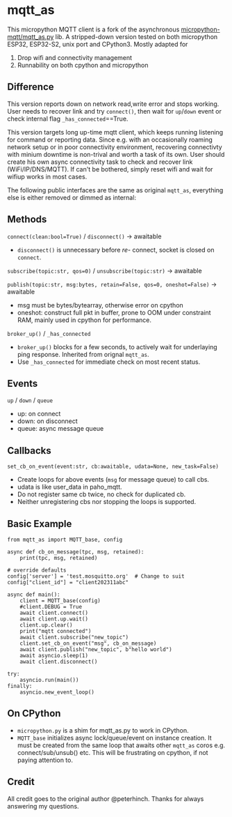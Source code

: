 # mqtt_as

This micropython MQTT client is a fork of the asynchronous [micropython-mqtt/mqtt_as.py](https://github.com/peterhinch/micropython-mqtt) lib. A stripped-down version tested on both micropython ESP32, ESP32-S2, unix port and CPython3. Mostly adapted for 

1. Drop wifi and connectivity management
2. Runnability on both cpython and micropython

## Difference

This version reports down on network read,write error and stops working. 
User needs to recover link and try `connect()`, then wait for `up`/`down` event or check internal flag `_has_connected`==True.

This version targets long up-time mqtt client, which keeps running listening for command or reporting data. Since e.g. with an occasionally roaming network setup or in poor connectivity environment, recovering connectivty with minium downtime is non-trival and worth a task of its own. User should create his own async connectivity task to check and recover link (WiFi/IP/DNS/MQTT). If can't be bothered, simply reset wifi and wait for wifiup works in most cases.

The following public interfaces are the same as original `mqtt_as`, 
everything else is either removed or dimmed as internal:

## Methods

`connect(clean:bool=True)` / `disconnect()` -> awaitable
- `disconnect()` is unnecessary before *re-* connect, socket is closed on `connect`.

`subscribe(topic:str, qos=0)` / `unsubscribe(topic:str)` -> awaitable

`publish(topic:str, msg:bytes, retain=False, qos=0, oneshot=False)` -> awaitable
- msg must be bytes/bytearray, otherwise error on cpython
- oneshot: construct full pkt in buffer, prone to OOM under constraint RAM, mainly used in cpython for performance.

`broker_up()` / `_has_connected`
- `broker_up()` blocks for a few seconds, to actively wait for underlaying ping response. Inherited from orignal `mqtt_as`.
- Use `_has_connected` for immediate check on most recent status.

## Events

`up` / `down` / `queue`
- up: on connect
- down: on disconnect
- queue: async message queue

## Callbacks

`set_cb_on_event(event:str, cb:awaitable, udata=None, new_task=False)`
- Create loops for above events (`msg` for message queue) to call cbs.
- udata is like user_data in paho_mqtt.
- Do not register same cb twice, no check for duplicated cb.
- Neither unregistering cbs nor stopping the loops is supported.

## Basic Example

    from mqtt_as import MQTT_base, config

    async def cb_on_message(tpc, msg, retained):
        print(tpc, msg, retained)

    # override defaults
    config['server'] = 'test.mosquitto.org'  # Change to suit
    config["client_id"] = "client202311abc"

    async def main():
        client = MQTT_base(config)
        #client.DEBUG = True
        await client.connect()
        await client.up.wait()
        client.up.clear()
        print("mqtt connected")
        await client.subscribe("new_topic")
        client.set_cb_on_event("msg", cb_on_message)
        await client.publish("new_topic", b"hello world")
        await asyncio.sleep(1)
        await client.disconnect()
    
    try:
        asyncio.run(main())
    finally:
        asyncio.new_event_loop()

## On CPython

- `micropython.py` is a shim for mqtt_as.py to work in CPython.
- `MQTT_base` initializes async lock/queue/event on instance creation. 
It must be created from the same loop that awaits other `mqtt_as` coros e.g. 
connect/sub/unsub() etc. This will be frustrating on cpython, if not paying attention to.

## Credit

All credit goes to the original author @peterhinch. Thanks for always answering my questions.
